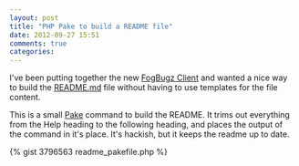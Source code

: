 ```yaml
---
layout: post
title: "PHP Pake to build a README file"
date: 2012-09-27 15:51
comments: true
categories: 
---
```


I've been putting together the new [FogBugz Client](http://there4.github.com/fogbugz-php-cli/)
and wanted a nice way to build the [README.md](https://github.com/there4/fogbugz-php-cli/blob/master/README.md)
file without having to use templates for the file content. 

This is a small [Pake](https://github.com/indeyets/pake/wiki) command to build
the README. It trims out everything from the Help heading to the following
heading, and places the output of the command in it's place. It's hackish, but
it keeps the readme up to date.

{% gist 3796563 readme_pakefile.php %}
